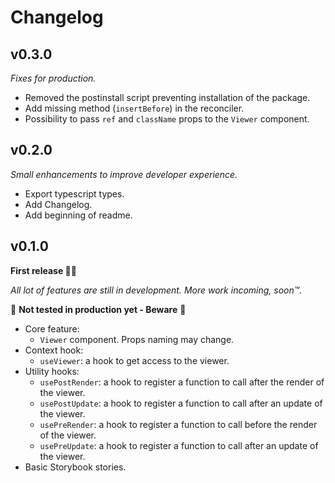 # Changelog

## v0.3.0

_Fixes for production._

- Removed the postinstall script preventing installation of the package.
- Add missing method (`insertBefore`) in the reconciler.
- Possibility to pass `ref` and `className` props to the `Viewer` component.

## v0.2.0

_Small enhancements to improve developer experience._

- Export typescript types.
- Add Changelog.
- Add beginning of readme.

## v0.1.0

**First release 💙🎉**

_All lot of features are still in development. More work incoming, soon™️._

🚨 **Not tested in production yet - Beware** 🚨

- Core feature:
  - `Viewer` component. Props naming may change.
- Context hook:
  - `useViewer`: a hook to get access to the viewer.
- Utility hooks:
  - `usePostRender`: a hook to register a function to call after the render of the viewer.
  - `usePostUpdate`: a hook to register a function to call after an update of the viewer.
  - `usePreRender`: a hook to register a function to call before the render of the viewer.
  - `usePreUpdate`: a hook to register a function to call after an update of the viewer.
- Basic Storybook stories.
